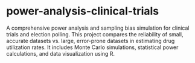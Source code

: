 # power-analysis-clinical-trials
A comprehensive power analysis and sampling bias simulation for clinical trials and election polling. This project compares the reliability of small, accurate datasets vs. large, error-prone datasets in estimating drug utilization rates. It includes Monte Carlo simulations, statistical power calculations, and data visualization using R.
